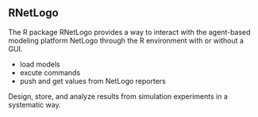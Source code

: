 ---
---

## RNetLogo

The R package RNetLogo provides a way to interact with the agent-based modeling platform NetLogo through the R environment with or without a GUI. 

* load models
* excute commands
* push and get values from NetLogo reporters

Design, store, and analyze results from simulation experiments in a systematic way.
